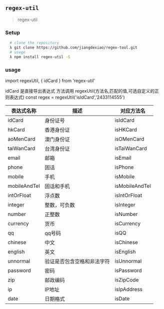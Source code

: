 <!--
 * @Author: 289608944@qq.com
 * @Date: 2020-03-11 14:51:36
 * @LastEditors: 289608944@qq.com
 * @LastEditTime: 2020-03-11 18:32:57
 * @Description: In User Settings Edit
 -->
## `regex-util`
> regex-util

### Setup
```bash
  # clone the repository
  λ git clone https://github.com/jiangdexiao/regex-tool.git
  # usege
  λ npm install regex-util -S
 ```  
### usage
  import regexUtil, { idCard } from 'regex-util'
  
  idCard 是直接导出表达式
  方法调用 
  regexUtil(方法名,匹配的值,可选自定义的正则表达式)
  const regex = regexUtil('isIdCard','2433114555')
  
  
 | 表达式名称 | 描述 | 对应方法名   |
  | ----------|------|---------   
  | idCard | 身份证号 | isIdCard    |
  | hkCard | 香港身份证 | isHKCard  |
  | aoMenCard | 澳门身份证 | isOMenCard |
  | taiWanCard | 台湾身份证 | isTaiWanCard |
  | email | 邮箱 | isEmail|
  | phone | 固话 | isPhone|
  | mobile | 手机 | isMobile|
  | mobileAndTel | 固话和手机 | isMobileAndTel|
  | intOrFloat | 浮点数 | isIntOrFloat|
  | integer | 整数，可负数 | isInteger|
  | number | 正整数 | isNumber|
  | currency | 货币 | isCurrency|
  | qq | qq号码 | isQQ|
  | chinese | 中文 | isChinese|
  | english | 英文 | isEnglish|
  | unnormal | 验证是否包含空格和非法字符 | isUnnormal|
  | password | 密码 |isPassword|
  | zip | 邮政编码 |isZipCode|
  | ip | IP地址|isIpAddress|
  | date | 日期格式 | isDate|


